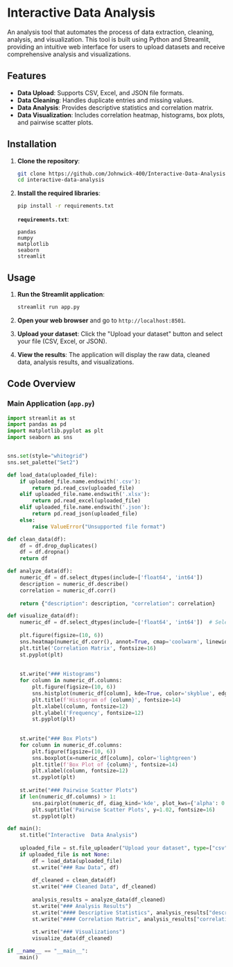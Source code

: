 # Interactive Data Analysis

An analysis tool that automates the process of data extraction, cleaning, analysis, and visualization. This tool is built using Python and Streamlit, providing an intuitive web interface for users to upload datasets and receive comprehensive analysis and visualizations.

## Features

- **Data Upload**: Supports CSV, Excel, and JSON file formats.
- **Data Cleaning**: Handles duplicate entries and missing values.
- **Data Analysis**: Provides descriptive statistics and correlation matrix.
- **Data Visualization**: Includes correlation heatmap, histograms, box plots, and pairwise scatter plots.

## Installation

1. **Clone the repository**:
    ```sh
    git clone https://github.com/Johnwick-400/Interactive-Data-Analysis
    cd interactive-data-analysis
    ```

2. **Install the required libraries**:
    ```sh
    pip install -r requirements.txt
    ```

    **`requirements.txt`**:
    ```text
    pandas
    numpy
    matplotlib
    seaborn
    streamlit
    ```

## Usage

1. **Run the Streamlit application**:
    ```sh
    streamlit run app.py
    ```

2. **Open your web browser** and go to `http://localhost:8501`.

3. **Upload your dataset**: Click the "Upload your dataset" button and select your file (CSV, Excel, or JSON).

4. **View the results**: The application will display the raw data, cleaned data, analysis results, and visualizations.

## Code Overview

### Main Application (`app.py`)

```python
import streamlit as st
import pandas as pd
import matplotlib.pyplot as plt
import seaborn as sns


sns.set(style="whitegrid")
sns.set_palette("Set2")

def load_data(uploaded_file):
    if uploaded_file.name.endswith('.csv'):
        return pd.read_csv(uploaded_file)
    elif uploaded_file.name.endswith('.xlsx'):
        return pd.read_excel(uploaded_file)
    elif uploaded_file.name.endswith('.json'):
        return pd.read_json(uploaded_file)
    else:
        raise ValueError("Unsupported file format")

def clean_data(df):
    df = df.drop_duplicates()
    df = df.dropna() 
    return df

def analyze_data(df):
    numeric_df = df.select_dtypes(include=['float64', 'int64'])  
    description = numeric_df.describe()
    correlation = numeric_df.corr()  
    
    return {"description": description, "correlation": correlation}

def visualize_data(df):
    numeric_df = df.select_dtypes(include=['float64', 'int64'])  # Select only numeric columns
    
    plt.figure(figsize=(10, 6))
    sns.heatmap(numeric_df.corr(), annot=True, cmap='coolwarm', linewidths=0.5, linecolor='black')
    plt.title('Correlation Matrix', fontsize=16)
    st.pyplot(plt)
    
   
    st.write("### Histograms")
    for column in numeric_df.columns:
        plt.figure(figsize=(10, 6))
        sns.histplot(numeric_df[column], kde=True, color='skyblue', edgecolor='black')
        plt.title(f'Histogram of {column}', fontsize=14)
        plt.xlabel(column, fontsize=12)
        plt.ylabel('Frequency', fontsize=12)
        st.pyplot(plt)
    
    
    st.write("### Box Plots")
    for column in numeric_df.columns:
        plt.figure(figsize=(10, 6))
        sns.boxplot(x=numeric_df[column], color='lightgreen')
        plt.title(f'Box Plot of {column}', fontsize=14)
        plt.xlabel(column, fontsize=12)
        st.pyplot(plt)
    
    st.write("### Pairwise Scatter Plots")
    if len(numeric_df.columns) > 1:
        sns.pairplot(numeric_df, diag_kind='kde', plot_kws={'alpha': 0.7, 's': 80, 'edgecolor': 'k'}, palette='Set2')
        plt.suptitle('Pairwise Scatter Plots', y=1.02, fontsize=16)
        st.pyplot(plt)

def main():
    st.title("Interactive  Data Analysis")
    
    uploaded_file = st.file_uploader("Upload your dataset", type=["csv", "xlsx", "json"])
    if uploaded_file is not None:
        df = load_data(uploaded_file)
        st.write("### Raw Data", df)
        
        df_cleaned = clean_data(df)
        st.write("### Cleaned Data", df_cleaned)
        
        analysis_results = analyze_data(df_cleaned)
        st.write("### Analysis Results")
        st.write("#### Descriptive Statistics", analysis_results["description"])
        st.write("#### Correlation Matrix", analysis_results["correlation"])
        
        st.write("### Visualizations")
        visualize_data(df_cleaned)

if __name__ == "__main__":
    main()
